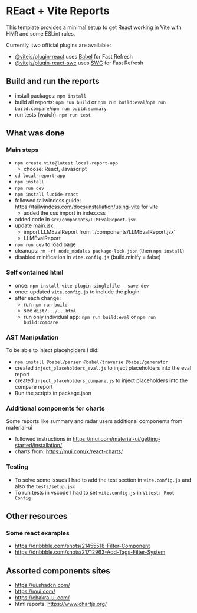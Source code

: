 # REact + Vite Reports

This template provides a minimal setup to get React working in Vite with HMR and some ESLint rules.

Currently, two official plugins are available:

- [@vitejs/plugin-react](https://github.com/vitejs/vite-plugin-react/blob/main/packages/plugin-react/README.md) uses [Babel](https://babeljs.io/) for Fast Refresh
- [@vitejs/plugin-react-swc](https://github.com/vitejs/vite-plugin-react-swc) uses [SWC](https://swc.rs/) for Fast Refresh

## Build and run the reports

* install packages: `npm install`
* build all reports: `npm run build` or `npm run build:eval`/`npm run build:compare`/`npm run build:summary`
* run tests (watch): `npm run test`

## What was done

### Main steps

- `npm create vite@latest local-report-app`
    - choose: React, Javascript
- `cd local-report-app`
- `npm install`
- `npm run dev`
- `npm install lucide-react`
- followed tailwindcss guide: https://tailwindcss.com/docs/installation/using-vite for vite
    - added the css import in index.css
- added code in `src/components/LLMEvalReport.jsx`
- update main.jsx: 
    - import LLMEvalReport from './components/LLMEvalReport.jsx'
    - LLMEvalReport
- `npm run dev` to load page
- cleanups: `rm -rf node_modules package-lock.json` (then `npm install`)
- disabled minification in `vite.config.js` (build.minify = false)

### Self contained html
* once: `npm install vite-plugin-singlefile --save-dev`
* once: updated `vite.config.js` to include the plugin
* after each change:
    * run `npm run build`
    * see `dist/.../...html`
    * run only individual app: `npm run build:eval` or `npm run build:compare`

### AST Manipulation
To be able to inject placeholders I did:
* `npm install @babel/parser @babel/traverse @babel/generator`
* created `inject_placeholders_eval.js` to inject placeholders into the eval report
* created `inject_placeholders_compare.js` to inject placeholders into the compare report
* Run the scripts in package.json

### Additional components for charts
Some reports like summary and radar users additional components from material-ui
* followed instructions in https://mui.com/material-ui/getting-started/installation/
* charts from: https://mui.com/x/react-charts/

### Testing
* To solve some issues I had to add the test section in `vite.config.js` and also the `tests/setup.jsx`
* To run tests in vscode I had to set `vite.config.js` in `Vitest: Root Config`

## Other resources
### Some react examples
* https://dribbble.com/shots/21455518-Filter-Component
* https://dribbble.com/shots/21712963-Add-Tags-Filter-System

## Assorted components sites
* https://ui.shadcn.com/
* https://mui.com/
* https://chakra-ui.com/
* html reports: https://www.chartjs.org/
